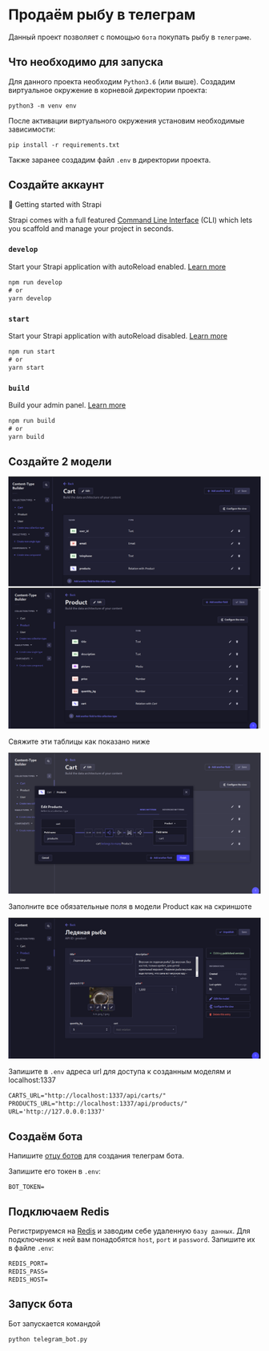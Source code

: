 # Продаём рыбу в телеграм

Данный проект позволяет с помощью `бота` покупать рыбу в `телеграме`.

## Что необходимо для запуска

Для данного проекта необходим `Python3.6` (или выше).
Создадим виртуальное окружение в корневой директории проекта:

```
python3 -m venv env
```

После активации виртуального окружения установим необходимые зависимости:

```
pip install -r requirements.txt
```

Также заранее создадим файл `.env` в директории проекта.

## Создайте аккаунт

🚀 Getting started with Strapi

Strapi comes with a full featured [Command Line Interface](https://docs.strapi.io/dev-docs/cli) (CLI) which lets you scaffold and manage your project in seconds.

### `develop`

Start your Strapi application with autoReload enabled. [Learn more](https://docs.strapi.io/dev-docs/cli#strapi-develop)

```
npm run develop
# or
yarn develop
```

### `start`

Start your Strapi application with autoReload disabled. [Learn more](https://docs.strapi.io/dev-docs/cli#strapi-start)

```
npm run start
# or
yarn start
```

### `build`

Build your admin panel. [Learn more](https://docs.strapi.io/dev-docs/cli#strapi-build)

```
npm run build
# or
yarn build
```

## Создайте 2 модели

![Иллюстрация к проекту](https://github.com/serega19851/sell_fish_in_telegram/raw/main/illustrations_redmi/Снимок%20экрана%20от%202023-11-30%2010-17-09.png)
![Иллюстрация к проекту](https://github.com/serega19851/sell_fish_in_telegram/raw/main/illustrations_redmi/Снимок%20экрана%20от%202023-11-30%2010-27-02.png)

Свяжите эти таблицы как показано ниже

![Иллюстрация к проекту](https://github.com/serega19851/sell_fish_in_telegram/raw/main/illustrations_redmi/Снимок%20экрана%20от%202023-11-30%2010-27-43.png)

Заполните все обязательные поля в модели Product как на скриншоте

![Иллюстрация к проекту](https://github.com/serega19851/sell_fish_in_telegram/raw/main/illustrations_redmi/Снимок%20экрана%20от%202023-11-30%2012-55-25.png)

Запишите в `.env` адреса url для доступа к созданным моделям и localhost:1337

```
CARTS_URL="http://localhost:1337/api/carts/"
PRODUCTS_URL="http://localhost:1337/api/products/"
URL='http://127.0.0.0:1337'

```

## Создаём бота

Напишите [отцу ботов](https://telegram.me/BotFather) для создания телеграм бота.

Запишите его токен в `.env`:

```
BOT_TOKEN=

```

## Подключаем Redis

Регистрируемся на [Redis](https://redis.com/) и заводим себе удаленную `базу данных`. Для подключения к ней вам понадобятся `host`, `port` и `password`. Запишите их в файле `.env`:

```
REDIS_PORT=
REDIS_PASS=
REDIS_HOST=
```

## Запуск бота

Бот запускается командой

```
python telegram_bot.py
```

